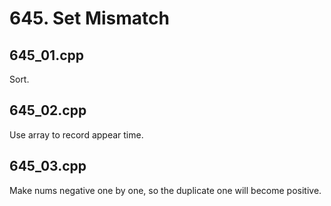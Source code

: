 # 645. Set Mismatch

## 645_01.cpp
Sort.

## 645_02.cpp
Use array to record appear time.

## 645_03.cpp
Make nums negative one by one, so the duplicate one will become positive.
